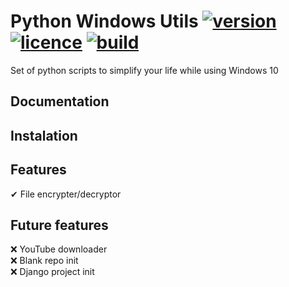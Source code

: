# Python Windows Utils [![version](https://img.shields.io/github/v/tag/marekprochazka/python-windows-utils?color=%2331f576&label=version)](https://github.com/marekprochazka/python-windows-utils/releases) [![licence](https://img.shields.io/github/license/marekprochazka/python-windows-utils)](https://github.com/marekprochazka/python-windows-utils/blob/master/LICENSE) [![build](https://img.shields.io/github/workflow/status/marekprochazka/python-windows-utils/PWU%20unittests)](https://github.com/marekprochazka/python-windows-utils/actions/workflows/unittests.yaml)

Set of python scripts to simplify your life while using Windows 10 

## Documentation

## Instalation

## Features

✔ File encrypter/decryptor </br>

## Future features

❌ YouTube downloader </br>
❌ Blank repo init </br>
❌ Django project init </br>

